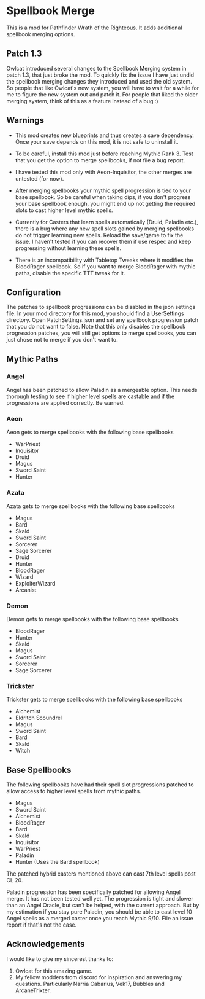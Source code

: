 ﻿# Spellbook Merge

This is a mod for Pathfinder Wrath of the Righteous. It adds additional spellbook merging options.

## Patch 1.3

Owlcat introduced several changes to the Spellbook Merging system in patch 1.3, that just broke the mod.
To quickly fix the issue I have just undid the spellbook merging changes they introduced and used the old system.
So people that like Owlcat's new system, you will have to wait for a while for me to figure the new system out and patch it.
For people that liked the older merging system, think of this as a feature instead of a bug :)

## Warnings

* This mod creates new blueprints and thus creates a save dependency. Once your save depends on this mod, it is not safe to uninstall it.

* To be careful, install this mod just before reaching Mythic Rank 3. Test that you get the option to merge spellbooks, if not file a bug report.

* I have tested this mod only with Aeon-Inquisitor, the other merges are untested (for now).

* After merging spellbooks your mythic spell progression is tied to your base spellbook. So be careful when taking dips, if you don't progress your base spellbook enough, you might end up not getting the required slots to cast higher level mythic spells.

* Currently for Casters that learn spells automatically (Druid, Paladin etc.), there is a bug where any new spell slots gained by merging spellbooks do not trigger learning new spells. Reload the save/game to fix the issue. I haven't tested if you can recover them if use respec and keep progressing without learning these spells.

* There is an incompatibility with Tabletop Tweaks where it modifies the BloodRager spellbook. So if you want to merge BloodRager with mythic paths, disable the specific TTT tweak for it.

## Configuration

The patches to spellbook progressions can be disabled in the json settings file.
In your mod directory for this mod, you should find a UserSettings directory. Open PatchSettings.json and set any spellbook progression patch that you do not want to false.
Note that this only disables the spellbook progression patches, you will still get options to merge spellbooks, you can just chose not to merge if you don't want to.

## Mythic Paths

### Angel

Angel has been patched to allow Paladin as a mergeable option. This needs thorough testing to see if higher level spells are castable and if the progressions are applied correctly. Be warned.


### Aeon

Aeon gets to merge spellbooks with the following base spellbooks

* WarPriest
* Inquisitor
* Druid
* Magus
* Sword Saint
* Hunter

### Azata
Azata gets to merge spellbooks with the following base spellbooks
* Magus
* Bard
* Skald
* Sword Saint
* Sorcerer
* Sage Sorcerer
* Druid
* Hunter
* BloodRager
* Wizard
* ExploiterWizard
* Arcanist

### Demon
Demon gets to merge spellbooks with the following base spellbooks
* BloodRager
* Hunter
* Skald
* Magus
* Sword Saint
* Sorcerer
* Sage Sorcerer

### Trickster
Trickster gets to merge spellbooks with the following base spellbooks
* Alchemist
* Eldritch Scoundrel
* Magus
* Sword Saint
* Bard
* Skald
* Witch


## Base Spellbooks

The following spellbooks have had their spell slot progressions patched to allow access to higher level spells from mythic paths.

* Magus
* Sword Saint
* Alchemist
* BloodRager
* Bard
* Skald
* Inquisitor
* WarPriest
* Paladin
* Hunter (Uses the Bard spellbook)

The patched hybrid casters mentioned above can cast 7th level spells post CL 20.

Paladin progression has been specifically patched for allowing Angel merge. It has not been tested well yet. The progression is tight and slower than an Angel Oracle, but can't be helped, with the current approach. But by my estimation if you stay pure Paladin, you should be able to cast level 10 Angel spells as a merged caster once you reach Mythic 9/10.
File an issue report if that's not the case.


## Acknowledgements

I would like to give my sincerest thanks to:

1. Owlcat for this amazing game.
2. My fellow modders from discord for inspiration and answering my questions. Particularly Narria Cabarius, Vek17, Bubbles and ArcaneTrixter.